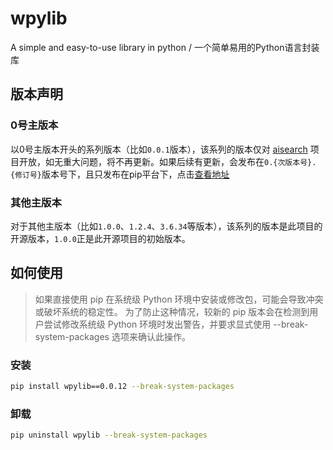 # wpylib
A simple and easy-to-use library in python / 一个简单易用的Python语言封装库

## 版本声明

### 0号主版本
以0号主版本开头的系列版本（比如```0.0.1```版本），该系列的版本仅对 [aisearch](https://github.com/WGrape/aisearch) 项目开放，如无重大问题，将不再更新。如果后续有更新，会发布在```0.{次版本号}.{修订号}```版本号下，且只发布在pip平台下，点击[查看地址](https://pypi.org/project/wpylib/)

### 其他主版本
对于其他主版本（比如```1.0.0```、```1.2.4```、```3.6.34```等版本），该系列的版本是此项目的开源版本，```1.0.0```正是此开源项目的初始版本。

## 如何使用

> 如果直接使用 pip 在系统级 Python 环境中安装或修改包，可能会导致冲突或破坏系统的稳定性。 为了防止这种情况，较新的 pip 版本会在检测到用户尝试修改系统级 Python 环境时发出警告，并要求显式使用 --break-system-packages 选项来确认此操作。

### 安装
```bash
pip install wpylib==0.0.12 --break-system-packages 
```

### 卸载
```bash
pip uninstall wpylib --break-system-packages
```
